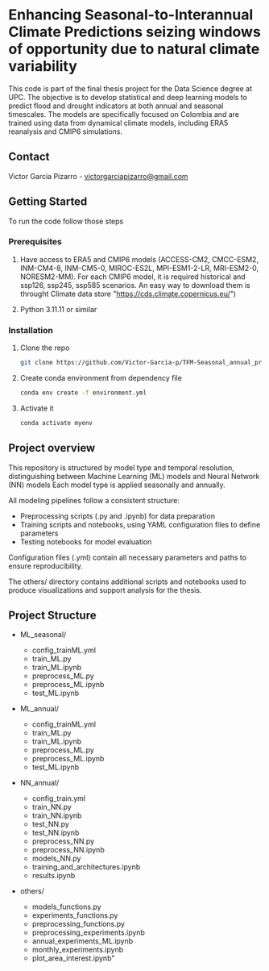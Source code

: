 # Enhancing Seasonal-to-Interannual Climate Predictions seizing windows of opportunity due to natural climate variability

This code is part of the final thesis project for the Data Science degree at UPC. The objective is to develop statistical and deep learning models to predict flood and drought indicators at both annual and seasonal timescales. 
The models are specifically focused on Colombia and are trained using data from dynamical climate models, including ERA5 reanalysis and CMIP6 simulations.

<!-- CONTACT -->
## Contact

Victor Garcia Pizarro - victorgarciapizarro@gmail.com

<!-- GETTING STARTED -->
## Getting Started
To run the code follow those steps

### Prerequisites

1. Have access to ERA5 and CMIP6 models (ACCESS-CM2, CMCC-ESM2, INM-CM4-8, INM-CM5-0, MIROC-ES2L, MPI-ESM1-2-LR, MRI-ESM2-0, NORESM2-MM). For each CMIP6 model, it is required historical and ssp126, ssp245, ssp585 scenarios.
An easy way to download them is throught Climate data store "https://cds.climate.copernicus.eu/")

2. Python 3.11.11 or similar

### Installation

1. Clone the repo
   ```sh
   git clone https://github.com/Victor-Garcia-p/TFM-Seasonal_annual_prediction.git
   ```  
2. Create conda environment from dependency file
   ```sh
   conda env create -f environment.yml
   ```
3. Activate it
   ```sh
   conda activate myenv
   ```

## Project overview
This repository is structured by model type and temporal resolution, distinguishing between Machine Learning (ML) models and Neural Network (NN) models
Each model type is applied seasonally and annually. 

All modeling pipelines follow a consistent structure:
- Preprocessing scripts (.py and .ipynb) for data preparation
- Training scripts and notebooks, using YAML configuration files to define parameters
- Testing notebooks for model evaluation

Configuration files (.yml) contain all necessary parameters and paths to ensure reproducibility.

The others/ directory contains additional scripts and notebooks used to produce visualizations and support analysis for the thesis.

## Project Structure
- ML_seasonal/
   - config_trainML.yml
   - train_ML.py
   - train_ML.ipynb
   - preprocess_ML.py
   - preprocess_ML.ipynb
   - test_ML.ipynb
   
- ML_annual/
   - config_trainML.yml
   - train_ML.py
   - train_ML.ipynb
   - preprocess_ML.py
   - preprocess_ML.ipynb
   - test_ML.ipynb

- NN_annual/
   - config_train.yml
   - train_NN.py
   - train_NN.ipynb
   - test_NN.py
   - test_NN.ipynb
   - preprocess_NN.py
   - preprocess_NN.ipynb
   - models_NN.py
   - training_and_architectures.ipynb
   - results.ipynb

- others/
   - models_functions.py
   - experiments_functions.py
   - preprocessing_functions.py
   - preprocessing_experiments.ipynb
   - annual_experiments_ML.ipynb
   - monthly_experiments.ipynb
   - plot_area_interest.ipynb"


